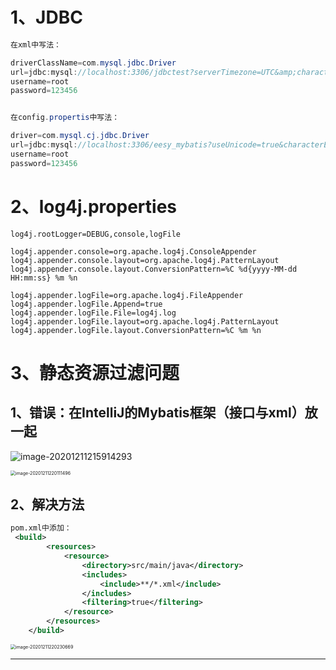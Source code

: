 # 1、JDBC

~~~java
在xml中写法：

driverClassName=com.mysql.jdbc.Driver
url=jdbc:mysql://localhost:3306/jdbctest?serverTimezone=UTC&amp;characterEncoding=UTF-8
username=root
password=123456


在config.propertis中写法：

driver=com.mysql.cj.jdbc.Driver
url=jdbc:mysql://localhost:3306/eesy_mybatis?useUnicode=true&characterEncoding=utf8&serverTimezone=GMT%2B8&useSSL=true
username=root
password=123456

~~~



# 2、log4j.properties

~~~
log4j.rootLogger=DEBUG,console,logFile

log4j.appender.console=org.apache.log4j.ConsoleAppender
log4j.appender.console.layout=org.apache.log4j.PatternLayout
log4j.appender.console.layout.ConversionPattern=%C %d{yyyy-MM-dd HH:mm:ss} %m %n

log4j.appender.logFile=org.apache.log4j.FileAppender
log4j.appender.logFile.Append=true
log4j.appender.logFile.File=log4j.log
log4j.appender.logFile.layout=org.apache.log4j.PatternLayout
log4j.appender.logFile.layout.ConversionPattern=%C %m %n
~~~



# 3、静态资源过滤问题

## 1、错误：在IntelliJ的Mybatis框架（接口与xml）放一起

![image-20201211215914293](https://gitee.com/sheep-are-flying-in-the-sky/my-picture/raw/master/picture4/image-20201211215914293.png)

<img src="https://gitee.com/sheep-are-flying-in-the-sky/my-picture/raw/master/picture4/image-20201211220111496.png" alt="image-20201211220111496" style="zoom: 50%;" />

## 2、解决方法

~~~xml
pom.xml中添加：
 <build>
        <resources>
            <resource>
                <directory>src/main/java</directory>
                <includes>
                    <include>**/*.xml</include>
                </includes>
                <filtering>true</filtering>
            </resource>
        </resources>
    </build>
~~~

<img src="https://gitee.com/sheep-are-flying-in-the-sky/my-picture/raw/master/picture4/image-20201211220230669.png" alt="image-20201211220230669" style="zoom:50%;" />

---